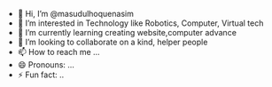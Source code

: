 - 👋 Hi, I’m @masudulhoquenasim
- 👀 I’m interested in Technology like Robotics, Computer, Virtual tech
- 🌱 I’m currently learning creating website,computer advance 
- 💞️ I’m looking to collaborate on a kind, helper people 
- 📫 How to reach me ...
- 😄 Pronouns: ...
- ⚡ Fun fact: ..

<!---
masudulhoquenasim/masudulhoquenasim is a ✨ special ✨ repository because its `README.md` (this file) appears on your GitHub profile.
You can click the Preview link to take a look at your changes.
--->
